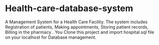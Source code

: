 # Health-care-database-system

A Management System for a Health Care Facility. The system includes Registration of patients, Making appointments, Storing patient records, Billing in the pharmacy .
You Clone this project and import hospital.sql file on your localhost for Database management.
